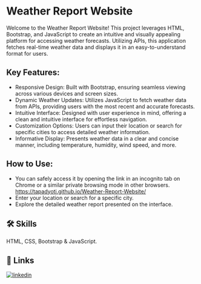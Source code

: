 
# Weather Report Website

Welcome to the Weather Report Website! This project leverages HTML, Bootstrap, and JavaScript to create an intuitive and visually appealing platform for accessing weather forecasts. Utilizing APIs, this application fetches real-time weather data and displays it in an easy-to-understand format for users.




## Key Features:

- Responsive Design: Built with Bootstrap, ensuring seamless viewing across various devices and screen sizes.
- Dynamic Weather Updates: Utilizes JavaScript to fetch weather data from APIs, providing users with the most recent and accurate forecasts.
- Intuitive Interface: Designed with user experience in mind, offering a clean and intuitive interface for effortless navigation.
- Customization Options: Users can input their location or search for specific cities to access detailed weather information.
- Informative Display: Presents weather data in a clear and concise manner, including temperature, humidity, wind speed, and more.



## How to Use:

-  You can safely access it by opening the link in an incognito tab on Chrome or a similar private browsing mode in other browsers. https://tapadyoti.github.io/Weather-Report-Website/
- Enter your location or search for a specific city.
- Explore the detailed weather report presented on the interface.



## 🛠 Skills
HTML, CSS, Bootstrap & JavaScript.


## 🔗 Links

[![linkedin](https://img.shields.io/badge/linkedin-0A66C2?style=for-the-badge&logo=linkedin&logoColor=white)](https://www.linkedin.com/tapadyoti)


